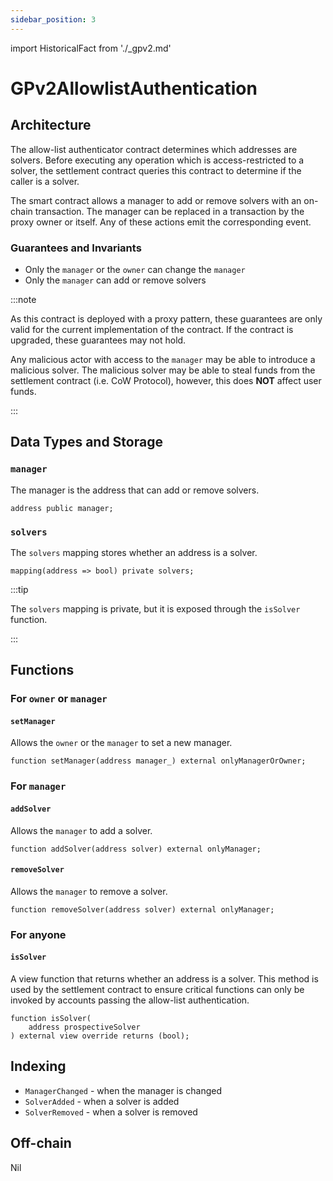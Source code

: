 ```yaml
---
sidebar_position: 3
---
```


import HistoricalFact from './_gpv2.md'

# GPv2AllowlistAuthentication

<HistoricalFact />

## Architecture

The allow-list authenticator contract determines which addresses are solvers. Before executing any operation which is access-restricted to a solver, the settlement contract queries this contract to determine if the caller is a solver.

The smart contract allows a manager to add or remove solvers with an on-chain transaction. The manager can be replaced in a transaction by the proxy owner or itself. Any of these actions emit the corresponding event.


### Guarantees and Invariants

* Only the `manager` or the `owner` can change the `manager`
* Only the `manager` can add or remove solvers

:::note

As this contract is deployed with a proxy pattern, these guarantees are only valid for the current implementation of the contract. If the contract is upgraded, these guarantees may not hold.

Any malicious actor with access to the `manager` may be able to introduce a malicious solver. The malicious solver may be able to steal funds from the settlement contract (i.e. CoW Protocol), however, this does **NOT** affect user funds.

:::

## Data Types and Storage

### `manager`

The manager is the address that can add or remove solvers.

```solidity
address public manager;
```

### `solvers`

The `solvers` mapping stores whether an address is a solver.

```solidity
mapping(address => bool) private solvers;
```

:::tip

The `solvers` mapping is private, but it is exposed through the `isSolver` function.

:::

## Functions

### For `owner` or `manager`

#### `setManager`

Allows the `owner` or the `manager` to set a new manager.

```solidity
function setManager(address manager_) external onlyManagerOrOwner;
```

### For `manager`

#### `addSolver`

Allows the `manager` to add a solver.

```solidity
function addSolver(address solver) external onlyManager;
```

#### `removeSolver`

Allows the `manager` to remove a solver.

```solidity
function removeSolver(address solver) external onlyManager;
```

### For anyone

#### `isSolver`

A view function that returns whether an address is a solver.
This method is used by the settlement contract to ensure critical functions can only be invoked by accounts passing the allow-list authentication.

```solidity
function isSolver(
    address prospectiveSolver
) external view override returns (bool);
```

## Indexing

* `ManagerChanged` - when the manager is changed
* `SolverAdded` - when a solver is added
* `SolverRemoved` - when a solver is removed

## Off-chain

Nil
